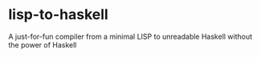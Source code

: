 # lisp-to-haskell
A just-for-fun compiler from a minimal LISP to unreadable Haskell without the power of Haskell
